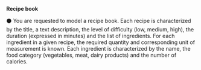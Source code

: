 **Recipe book**


⚫️ You are requested to model a recipe book. Each recipe is characterized by the title, a text description, the level of 
difficulty (low, medium, high), the duration (expressed in minutes) and the list of ingredients. For each ingredient in a 
given recipe, the required quantity and corresponding unit of measurement is known. Each ingredient is characterized 
by the name, the food category (vegetables, meat, dairy products) and the number of calories.